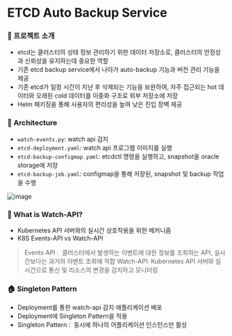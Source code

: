 # ETCD Auto Backup Service

### 📢 프로젝트 소개
- etcd는 클러스터의 상태 정보 관리하기 위한 데이터 저장소로, 클러스터의 안정성과 신뢰성을 유지하는데 중요한 역할
- 기존 etcd backup service에서 나아가 auto-backup 기능과 버전 관리 기능을 제공
- 기존 etcd가 일정 시간이 지난 후 삭제되는 기능을 보완하여, 자주 접근되는 hot 데이터와 오래된 cold 데이터를 이중화 구조로 외부 저장소에 저장
- Helm 패키징을 통해 사용자의 편리성을 높여 낮은 진입 장벽 제공

### 🧬 Architecture
- `watch-events.py`: watch api 감지
- `etcd-deployment.yaml`: watch api 프로그램 이미지를 실행
- `etcd-backup-configmap.yaml`: etcdctl 명령을 실행하고, snapshot을 oracle storage에 저장
- `etcd-backup-job.yaml`: configmap을 통해 저장된, snapshot 및 backup 작업을 수행

![image](https://user-images.githubusercontent.com/72396865/253788061-7a5217d1-7b71-45cd-9a10-fee687964684.png)

### 👀 What is Watch-API?
- Kubernetes API 서버와의 실시간 상호작용을 위한 메커니즘
- K8S Events-API vs Watch-API
> Events API :  클러스터에서 발생하는 이벤트에 대한 정보를 조회하는 API, 실시간보다는 과거의 이벤트 조회에 적합
> Watch-API: Kubernetes API 서버와 실시간으로 통신 및 리소스의 변경을 감지하고 모니터링

### 🏠 Singleton Pattern
- Deployment를 통한 watch-api 감지 애플리케이션 배포
- Deployment에 Singleton Pattern을 적용
- Singleton Pattern :  동시에 하나의 어플리케이션 인스턴스만 활성
